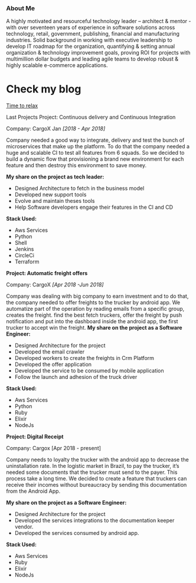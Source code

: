 ### About Me ###
A highly motivated and resourceful technology leader – architect & mentor - with over seventeen years of experience in software solutions across technology, retail, government, publishing, financial and manufacturing industries. Solid background in working with executive leadership to develop IT roadmap for the organization, quantifying & setting annual organization & technology improvement goals, proving ROI for projects with multimillion dollar budgets and leading agile teams to develop robust & highly scalable e-commerce applications. 

# Check my blog
[Time to relax](/blog)

Last Projects
Project: Continuous delivery and Continuous Integration

Company: CargoX Jan *[2018 - Apr 2018]*

Company needed a good way to integrate, delivery and test the bunch of microservices that 
make up the platform. 
To do that the company needed a huge and scalable CI to test all features from 6 squads.
So we decided to build a dynamic flow that provisioning a brand new environment for each feature and then destroy this environment to save money.  


**My share on the project as tech leader:**
* Designed Architecture to fetch in the business model
* Developed new support tools
* Evolve and maintain theses tools
* Help Software developers engage their features in the CI and CD


**Stack Used:**
* Aws Services
* Python
* Shell
* Jenkins
* CircleCi
* Terraform

**Project: Automatic freight offers**

Company: CargoX *[Apr 2018 -Jun 2018]*

Company was dealing with big company to earn investment  and to do that, the company needed  to offer freights to the trucker by android app.
We automatize part of the operation by reading emails from a specific group, creates the freight. find the best fetch truckers, offer the freight by push notification and put into the dashboard inside the android app, the first trucker to accept win the freight.
**My share on the project as a Software Engineer:**
* Designed Architecture for the project
* Developed the email crawler
* Developed workers to create the freights in Crm Platform
* Developed the offer application
* Developed the service to be consumed by mobile application
* Follow the launch and adhesion of the truck driver

**Stack Used:**
* Aws Services
* Python
* Ruby
* Elixir
* NodeJs

**Project: Digital Receipt**

Company: Cargox [Apr 2018 - present]

Company needs to loyalty the trucker with the android app to decrease the uninstallation rate.
In the logistic market in Brazil, to pay the trucker, it’s needed some documents that the trucker must send to the payer. This process take a long time. We decided to create a feature that truckers can receive their incomes without bureaucracy by sending this documentation from the Android App.

**My share on the project as a Software Engineer:**
* Designed Architecture for the project
* Developed the services integrations to the documentation keeper vendor.
* Developed the services consumed by android app.

**Stack Used:**
* Aws Services
* Ruby
* Elixir
* NodeJs
